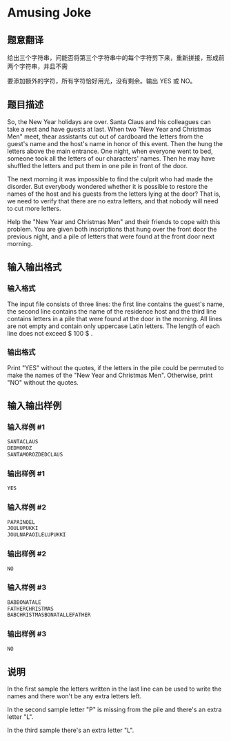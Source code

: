 # Amusing Joke

## 题意翻译

给出三个字符串，问能否将第三个字符串中的每个字符剪下来，重新拼接，形成前两个字符串，并且不需

要添加额外的字符，所有字符恰好用光，没有剩余。输出 YES 或 NO。

## 题目描述

So, the New Year holidays are over. Santa Claus and his colleagues can take a rest and have guests at last. When two "New Year and Christmas Men" meet, thear assistants cut out of cardboard the letters from the guest's name and the host's name in honor of this event. Then the hung the letters above the main entrance. One night, when everyone went to bed, someone took all the letters of our characters' names. Then he may have shuffled the letters and put them in one pile in front of the door.

The next morning it was impossible to find the culprit who had made the disorder. But everybody wondered whether it is possible to restore the names of the host and his guests from the letters lying at the door? That is, we need to verify that there are no extra letters, and that nobody will need to cut more letters.

Help the "New Year and Christmas Men" and their friends to cope with this problem. You are given both inscriptions that hung over the front door the previous night, and a pile of letters that were found at the front door next morning.

## 输入输出格式

### 输入格式

The input file consists of three lines: the first line contains the guest's name, the second line contains the name of the residence host and the third line contains letters in a pile that were found at the door in the morning. All lines are not empty and contain only uppercase Latin letters. The length of each line does not exceed $ 100 $ .

### 输出格式

Print "YES" without the quotes, if the letters in the pile could be permuted to make the names of the "New Year and Christmas Men". Otherwise, print "NO" without the quotes.

## 输入输出样例

### 输入样例 #1

```cpp
SANTACLAUS
DEDMOROZ
SANTAMOROZDEDCLAUS

```
### 输出样例 #1

```cpp
YES

```
### 输入样例 #2

```cpp
PAPAINOEL
JOULUPUKKI
JOULNAPAOILELUPUKKI

```
### 输出样例 #2

```cpp
NO

```
### 输入样例 #3

```cpp
BABBONATALE
FATHERCHRISTMAS
BABCHRISTMASBONATALLEFATHER

```
### 输出样例 #3

```cpp
NO

```
## 说明

In the first sample the letters written in the last line can be used to write the names and there won't be any extra letters left.

In the second sample letter "P" is missing from the pile and there's an extra letter "L".

In the third sample there's an extra letter "L".


